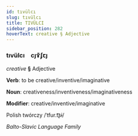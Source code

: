 ```yaml
---
id: tıvülcı
slug: tıvülcı
title: TIVÜLCI
sidebar_position: 282
hoverText: creative § Adjective
---
```


### tıvülcı&emsp;<span kind="abugida">cȷɤ͊ʄꞇȷ</span>

*creative* **§** Adjective

**Verb**: to be creative/inventive/imaginative

**Noun**: creativeness/inventiveness/imaginativeness

**Modifier**: creative/inventive/imaginative

Polish twórczy /ˈtfur.t͡ʂɨ/

*Balto-Slavic Language Family*